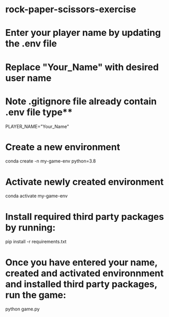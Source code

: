 # rock-paper-scissors-exercise

# Enter your player name by updating the .env file
# Replace "Your_Name" with desired user name
# Note .gitignore file already contain .env file type**
PLAYER_NAME="Your_Name"

# Create a new environment
conda create -n my-game-env python=3.8 

# Activate newly created environment
conda activate my-game-env

# Install required third party packages by running:
pip install -r requirements.txt

# Once you have entered your name, created and activated environnment and installed third party packages, run the game:
python game.py

